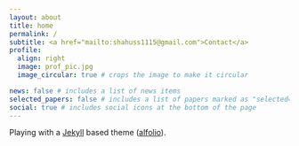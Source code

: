 ```yaml
---
layout: about
title: home
permalink: /
subtitle: <a href="mailto:shahuss1115@gmail.com">Contact</a>
profile:
  align: right
  image: prof_pic.jpg
  image_circular: true # crops the image to make it circular

news: false # includes a list of news items
selected_papers: false # includes a list of papers marked as "selected={true}"
social: true # includes social icons at the bottom of the page
---
```


Playing with a [Jekyll](https://jekyllrb.com) based theme ([alfolio](https://profile-sh.github.io/blog/2024/alfolio)).
